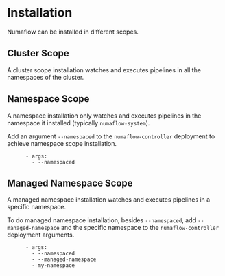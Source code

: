 # Installation

Numaflow can be installed in different scopes.

## Cluster Scope

A cluster scope installation watches and executes pipelines in all the namespaces of the cluster.

## Namespace Scope

A namespace installation only watches and executes pipelines in the namespace it installed (typically `numaflow-system`).

Add an argument `--namespaced` to the `numaflow-controller` deployment to achieve namespace scope installation.

```
      - args:
        - --namespaced
```

## Managed Namespace Scope

A managed namespace installation watches and executes pipelines in a specific namespace.

To do managed namespace installation, besides `--namespaced`, add `--managed-namespace` and the specific namespace to the `numaflow-controller` deployment arguments.

```
      - args:
        - --namespaced
        - --managed-namespace
        - my-namespace
```
